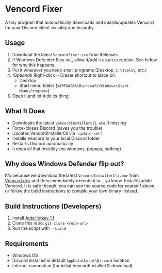 # Vencord Fixer

A tiny program that automatically downloads and installs/updates Vencord for your Discord client invisibly and instantly.

## Usage
1. Download the latest `VencordFixer.exe` from Releases.
2. If Windows Defender flips out, allow it/add it as an exception. See below for why this happens.
3. Put it wherever you keep small programs (Desktop, `C:\Tools\`, etc.)
4. *(Optional)* Right-click > Create shortcut to place on:
   - Desktop
   - Start menu folder (`%APPDATA%\Microsoft\Windows\Start Menu\Programs`)
5. Open it and let it do its thing!

## What It Does
- Downloads the latest `VencordInstallerCli.exe` if missing
- Force-closes Discord (saves you the trouble)
- Updates VencordInstallerCli via `-update-self`
- Installs Vencord to your local Discord folder
- Restarts Discord automatically
- It does all that invisibly (no windows, popups, nothing)

## Why does Windows Defender flip out?
It's because we download the latest `VencordInstallerCli.exe` from [Vencord.dev](https://vencord.dev) and then immediately execute it to... ya know. Install/Update Vencord. It is safe though, you can see the source code for yourself above, or follow the build instructions to compile your own binary instead.

## Build Instructions (Developers)
1. Install [AutoHotkey 1.1](https://www.autohotkey.com/download/ahk-install.exe)
2. Clone this repo: `git clone <repo-url>`
3. Run the script with `--build` 

## Requirements
- Windows OS
- Discord installed in default `AppData\Local\Discord` location
- Internet connection (for initial VencordInstallerCli download)
